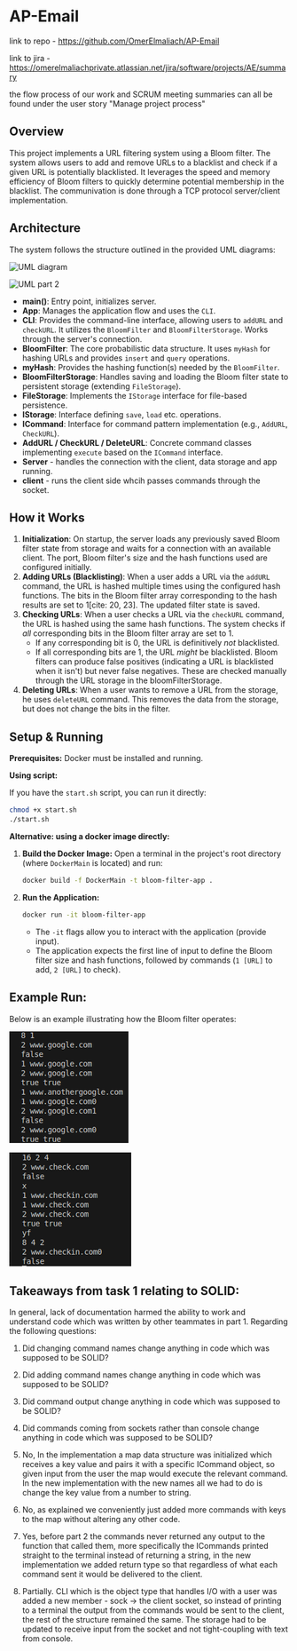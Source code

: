 # AP-Email
link to repo - 
https://github.com/OmerElmaliach/AP-Email

link to jira -
https://omerelmaliachprivate.atlassian.net/jira/software/projects/AE/summary

the flow process of our work and SCRUM meeting summaries can all be found under the user story "Manage project process"

## Overview

This project implements a URL filtering system using a Bloom filter. The system allows users to add and remove URLs to a blacklist and check if a given URL is potentially blacklisted. It leverages the speed and memory efficiency of Bloom filters to quickly determine potential membership in the blacklist. The communivation is done through a TCP protocol server/client implementation.

## Architecture

The system follows the structure outlined in the provided UML diagrams:

![UML diagram](https://github.com/user-attachments/assets/1245ecc6-7f5c-4943-bf17-f817982fa043)

![UML part 2](https://github.com/user-attachments/assets/7f11e4fe-d166-46b0-bbdb-5e4d2a9c9387)


* **main()**: Entry point, initializes server.
* **App**: Manages the application flow and uses the `CLI`.
* **CLI**: Provides the command-line interface, allowing users to `addURL` and `checkURL`. It utilizes the `BloomFilter` and `BloomFilterStorage`. Works through the server's connection.
* **BloomFilter**: The core probabilistic data structure. It uses `myHash` for hashing URLs and provides `insert` and `query` operations.
* **myHash**: Provides the hashing function(s) needed by the `BloomFilter`.
* **BloomFilterStorage**: Handles saving and loading the Bloom filter state to persistent storage (extending `FileStorage`).
* **FileStorage**: Implements the `IStorage` interface for file-based persistence.
* **IStorage**: Interface defining `save`, `load` etc. operations.
* **ICommand**: Interface for command pattern implementation (e.g., `AddURL`, `CheckURL`).
* **AddURL / CheckURL / DeleteURL**: Concrete command classes implementing `execute` based on the `ICommand` interface.
* **Server** - handles the connection with the client, data storage and app running.
* **client** - runs the client side whcih passes commands through the socket.

## How it Works

1.  **Initialization**: On startup, the server loads any previously saved Bloom filter state from storage and waits for a connection with an available client. The port, Bloom filter's size and the hash functions used are configured initially.
2.  **Adding URLs (Blacklisting)**: When a user adds a URL via the `addURL` command, the URL is hashed multiple times using the configured hash functions. The bits in the Bloom filter array corresponding to the hash results are set to 1[cite: 20, 23]. The updated filter state is saved.
3.  **Checking URLs**: When a user checks a URL via the `checkURL` command, the URL is hashed using the same hash functions. The system checks if *all* corresponding bits in the Bloom filter array are set to 1.
    * If any corresponding bit is 0, the URL is definitively *not* blacklisted.
    * If all corresponding bits are 1, the URL *might* be blacklisted. Bloom filters can produce false positives (indicating a URL is blacklisted when it isn't) but never false negatives. These are checked manually through the URL storage in the bloomFilterStorage.
4. **Deleting URLs**: When a user wants to remove a URL from the storage, he uses `deleteURL` command. This removes the data from the storage, but does not change the bits in the filter.

## Setup & Running

**Prerequisites:** Docker must be installed and running.

**Using script:**

If you have the `start.sh` script, you can run it directly:

```bash
chmod +x start.sh
./start.sh
```
**Alternative: using a docker image directly:**
1.  **Build the Docker Image:**
    Open a terminal in the project's root directory (where `DockerMain` is located) and run:
    ```bash
    docker build -f DockerMain -t bloom-filter-app .
    ```

2.  **Run the Application:**
    ```bash
    docker run -it bloom-filter-app
    ```
    * The `-it` flags allow you to interact with the application (provide input).
    * The application expects the first line of input to define the Bloom filter size and hash functions, followed by commands (`1 [URL]` to add, `2 [URL]` to check).

## Example Run:

Below is an example illustrating how the Bloom filter operates:


![Example #1](readmeFiles/RUN1.png)


![Example #2](readmeFiles/RUN2.png)

## Takeaways from task 1 relating to SOLID:
In general, lack of documentation harmed the ability to work and understand code which was written by other teammates in part 1. Regarding the following questions:
1. Did changing command names change anything in code which was supposed to be SOLID?
2. Did adding command names change anything in code which was supposed to be SOLID?
3. Did command output change anything in code which was supposed to be SOLID?
4. Did commands coming from sockets rather than console change anything in code which was supposed to be SOLID?
   
1. No, In the implementation a map data structure was initialized which receives a key value and pairs it with a specific ICommand object, so given input from the user the map would execute the relevant command.
In the new implementation with the new names all we had to do is change the key value from a number to string.
2. No, as explained we conveniently just added more commands with keys to the map without altering any other code.
3. Yes, before part 2 the commands never returned any output to the function that called them, more specifically the ICommands printed straight to the terminal instead of returning a string, in the new implementation we added return type so that regardless of what each command sent it would be delivered to the client.
4. Partially. CLI which is the object type that handles I/O with a user was added a new member - sock -> the client socket, so instead of printing to a terminal the output from the commands would be sent to the client, the rest of the structure remained the same. The storage had to be updated to receive input from the socket and not tight-coupling with text from console.

